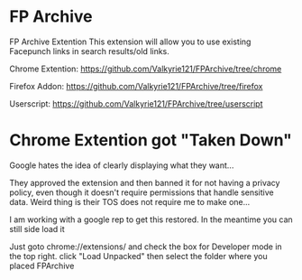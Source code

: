 # FP Archive 
FP Archive Extention
This extension will allow you to use existing Facepunch links in search results/old links.

Chrome Extention:
https://github.com/Valkyrie121/FPArchive/tree/chrome

Firefox Addon:
https://github.com/Valkyrie121/FPArchive/tree/firefox

Userscript:
https://github.com/Valkyrie121/FPArchive/tree/userscript


# Chrome Extention got "Taken Down"
Google hates the idea of clearly displaying what they want...

They approved the extension and then banned it for not having a privacy policy, even though it doesn't require permissions that handle sensitive data. Weird thing is their TOS does not require me to make one... 

I am working with a google rep to get this restored. In the meantime you can still side load it 

Just goto chrome://extensions/ and check the box for Developer mode in the top right.
click "Load Unpacked" then select the folder where you placed FPArchive
